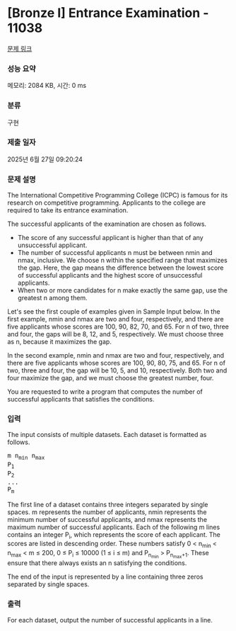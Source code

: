 # [Bronze I] Entrance Examination - 11038 

[문제 링크](https://www.acmicpc.net/problem/11038) 

### 성능 요약

메모리: 2084 KB, 시간: 0 ms

### 분류

구현

### 제출 일자

2025년 6월 27일 09:20:24

### 문제 설명

<p>The International Competitive Programming College (ICPC) is famous for its research on competitive programming. Applicants to the college are required to take its entrance examination.</p>

<p>The successful applicants of the examination are chosen as follows.</p>

<ul>
	<li>The score of any successful applicant is higher than that of any unsuccessful applicant.</li>
	<li>The number of successful applicants n must be between nmin and nmax, inclusive. We choose n within the specified range that maximizes the gap. Here, the gap means the difference between the lowest score of successful applicants and the highest score of unsuccessful applicants.</li>
	<li>When two or more candidates for n make exactly the same gap, use the greatest n among them.</li>
</ul>

<p>Let's see the first couple of examples given in Sample Input below. In the first example, nmin and nmax are two and four, respectively, and there are five applicants whose scores are 100, 90, 82, 70, and 65. For n of two, three and four, the gaps will be 8, 12, and 5, respectively. We must choose three as n, because it maximizes the gap.</p>

<p>In the second example, nmin and nmax are two and four, respectively, and there are five applicants whose scores are 100, 90, 80, 75, and 65. For n of two, three and four, the gap will be 10, 5, and 10, respectively. Both two and four maximize the gap, and we must choose the greatest number, four.</p>

<p>You are requested to write a program that computes the number of successful applicants that satisfies the conditions.</p>

### 입력 

 <p>The input consists of multiple datasets. Each dataset is formatted as follows.</p>

<pre>m n<sub>min</sub> n<sub>max</sub>
P<sub>1</sub>
P<sub>2</sub>
...
P<sub>m</sub></pre>

<p>The first line of a dataset contains three integers separated by single spaces. m represents the number of applicants, nmin represents the minimum number of successful applicants, and nmax represents the maximum number of successful applicants. Each of the following m lines contains an integer P<sub>i</sub>, which represents the score of each applicant. The scores are listed in descending order. These numbers satisfy 0 < n<sub>min</sub> < n<sub>max</sub> < m ≤ 200, 0 ≤ P<sub>i</sub> ≤ 10000 (1 ≤ i ≤ m) and P<sub>n<sub>min</sub></sub> > P<sub>n<sub>max</sub>+1</sub>. These ensure that there always exists an n satisfying the conditions.</p>

<p>The end of the input is represented by a line containing three zeros separated by single spaces.</p>

### 출력 

 <p>For each dataset, output the number of successful applicants in a line.</p>

